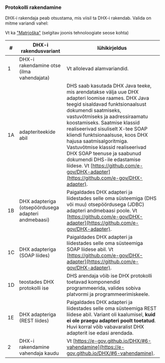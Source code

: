 ### Protokolli rakendamine

DHX-i rakendaja peab otsustama, mis viisil ta DHX-i rakendab. Valida on mitme variandi vahel:

Vt ka ["Matrjoška"](https://e-gov.github.io/DHX/MATRYOSHKA.html) (selgitav joonis tehnoloogiate seose kohta)

| # | DHX-i rakendusvariant | lühikirjeldus  |
|---|---------|---|
| 1 | DHX-i rakendamine otse (ilma vahendajata) | Vt allolevad alamvariandid. |
| 1A | adapteriteekide abil | DHS saab kasutada DHX Java teeke, mis arendatakse välja uue DHX adapteri loomise raames. DHX Java teegid sisaldavad funktsionaalsust dokumendi saatmiseks, vastuvõtmiseks ja aadressiraamatu koostamiseks. Saatmise klassid realiseerivad sisuliselt X-tee SOAP kliendi funktsionaalsuse, koos DHX hajusa saatmisalgoritmiga. Vastuvõtmise klassid realiseerivad  DHX SOAP teenuse ja saabunud dokumendi DHS-ile edastamise liidese. Vt [https://github.com/e-gov/DHX-adapter](https://github.com/e-gov/DHX-adapter). |
| 1B | DHX adapteriga (otsepöördusega adapteri andmebaasi) | Paigaldades DHX adapteri ja liidestades selle oma süsteemiga (DHS või muu) otsepöördusega (JDBC) adapteri andmebaasi poole. Vt [https://github.com/e-gov/DHX-adapter](https://github.com/e-gov/DHX-adapter). |
| 1C | DHX adapteriga (SOAP liides) | Paigaldades DHX adapteri ja liidestades selle oma süsteemiga SOAP liidese abil. Vt [https://github.com/e-gov/DHX-adapter](https://github.com/e-gov/DHX-adapter). | 
| 1D | teostades DHX protokolli ise | DHS arendaja võib ise DHX protokolli toetavad komponendid programmeerida, valides sobiva platvormi ja programmeerimiskeele. |
| 1E | DHX adapteriga (REST liides) | Paigaldades DHX adapteri ja liidestades selle oma süsteemiga REST liidese abil. Variant oli kaalumisel, __kuid ei ole praegu adapteri poolt toetatud__. Huvi korral võib vabavaralist DHX adapterit ise edasi arendada. |
| 2  | DHX-i rakendamine vahendaja kaudu | Vt [https://e-gov.github.io/DHX/#6-vahendamine](https://e-gov.github.io/DHX/#6-vahendamine). |
